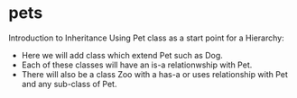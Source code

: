 # pets
Introduction to Inheritance Using Pet class as a start point for a Hierarchy:
- Here we will add class which extend Pet such as Dog.
- Each of these classes will have an is-a relationwship with Pet.
- There will also be a class Zoo with a has-a or uses relationship with Pet and any sub-class of Pet.
